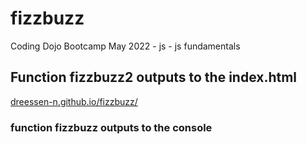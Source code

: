 # fizzbuzz
Coding Dojo Bootcamp May 2022 - js - js fundamentals

## Function fizzbuzz2 outputs to the index.html
[dreessen-n.github.io/fizzbuzz/](https://dreessen-n.github.io/fizzbuzz/)

### function fizzbuzz outputs to the console
